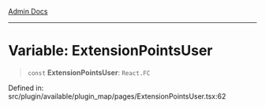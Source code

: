 [Admin Docs](/)

***

# Variable: ExtensionPointsUser

> `const` **ExtensionPointsUser**: `React.FC`

Defined in: src/plugin/available/plugin\_map/pages/ExtensionPointsUser.tsx:62
